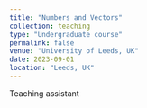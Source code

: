 ```yaml
---
title: "Numbers and Vectors"
collection: teaching
type: "Undergraduate course"
permalink: false
venue: "University of Leeds, UK"
date: 2023-09-01
location: "Leeds, UK"
---
```


Teaching assistant
